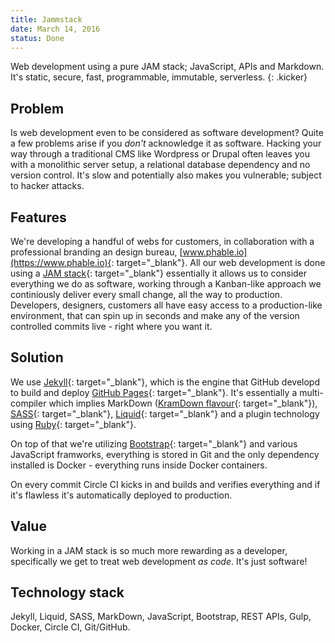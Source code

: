 ```yaml
---
title: Jammstack
date: March 14, 2016
status: Done
---
```


Web development using a pure JAM stack; JavaScript, APIs and Markdown. It's static, secure, fast, 
programmable, immutable, serverless.
{: .kicker}

## Problem

Is web development even to be considered as software development? Quite a few problems arise if you _don't_ acknowledge it as software. Hacking your way through a traditional CMS like Wordpress or Drupal often leaves you with a monolithic server setup, a relational database dependency and no version control. It's slow and potentially also makes you vulnerable; subject to hacker attacks. 

## Features

We're developing a handful of webs for customers, in collaboration with a professional branding an design bureau, [www.phable.io](https://www.phable.io){: target="_blank"}.
All our web development is done using a [JAM stack](https://www.jamstack.org){: target="_blank"} essentially it allows us to consider everything we do as software, working through a Kanban-like approach we continiously deliver every small change, all the way to production. Developers, designers, customers all have easy access to a production-like environment, that can spin up in seconds and make any of the version controlled commits live - right where you want it.

## Solution 

We use [Jekyll](https://jekyllrb.com/){: target="_blank"},
which is the engine that GitHub developd to build and deploy [GitHub Pages](https://pages.github.com/){: target="_blank"}.
It's essentially a multi-compiler which implies MarkDown ([KramDown flavour](https://kramdown.gettalong.org/){: target="_blank"}),
[SASS](https://sass-lang.com/){: target="_blank"},
[Liquid](https://help.shopify.com/themes/liquid){: target="_blank"}
and a plugin technology using [Ruby](https://www.ruby-lang.org/en/){: target="_blank"}.

On top of that we're utilizing [Bootstrap](https://getbootstrap.com/){: target="_blank"} and various JavaScript framworks, everything is stored in Git and the only dependency installed is Docker - everything runs inside Docker containers.

On every commit Circle CI kicks in and builds and verifies everything and if it's flawless it's automatically deployed to production.

## Value 

Working in a JAM stack is so much more rewarding as a developer, specifically we get to treat web development _as code_. It's just software!

## Technology stack
Jekyll, Liquid, SASS, MarkDown, JavaScript, Bootstrap, REST APIs, Gulp, Docker, Circle CI, Git/GitHub.
